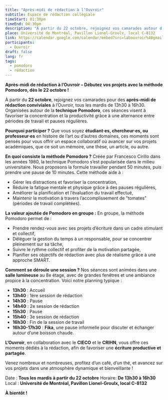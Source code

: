 ```yaml
---
title: "Après-midi de rédaction à l’Ouvroir"
subtitle: Espace de rédaction collégiale
timeStart: 01:30pm
timeEnd: 04:30pm
description: "À partir du 22 octobre, rejoignez vos camarades autour d’une boisson chaude pour des après-midi de rédaction à l’Ouvroir de 13h30 à 16h30. Les séances, suivant la méthode de travail Pomodoro, auront lieu tous les mardis. Que vous soyez étudiant·es, chercheur·es ou professeur·es, soyez les bienvenus !"
place: Université de Montréal, Pavillon Lionel-Groulx, local C-8132
link: https://calendar.google.com/calendar/embed?src=labouvroir%40gmail.com&ctz=America%2FToronto
participants:
  - Ouvroir
draft: false
lang: fr
tags:
  - pomodoro
  - rédaction
---
```


**Après-midi de rédaction à l’Ouvroir – Débutez vos projets avec la méthode Pomodoro, dès le 22 octobre !**

À partir du **22 octobre**, rejoignez vos camarades pour des **après-midi de rédaction conviviales** à l’Ouvroir, tous les mardis de 13h30 à 16h30. Organisées autour de la **technique Pomodoro**, ces séances visent à favoriser la concentration et la productivité grâce à une alternance entre périodes de travail et pauses régulières.

**Pourquoi participer ?**
Que vous soyez **étudiant·es, chercheur·es, ou professeur·es** en histoire de l’art ou d’autres domaines, ces moments sont pensés pour vous offrir un espace collaboratif où avancer sur vos projets académiques, que ce soit un mémoire, une thèse, un article, ou autre.

**En quoi consiste la méthode Pomodoro ?**
Créée par Francesco Cirillo dans les années 1980, la technique Pomodoro s’est popularisée dans le milieu universitaire. Nous proposons la formule travailler pendant 50 minutes, puis prendre une pause de 10 minutes. Cette méthode aide à :

- Gérer les distractions et favoriser la concentration,
- Réduire la fatigue mentale et physique grâce à des pauses régulières,
- Améliorer la planification et l’évaluation du travail effectué,
- Maintenir la motivation à travers l’accomplissement de "tomates" (périodes de travail complétées).

**La valeur ajoutée de Pomodoro en groupe :**
En groupe, la méthode Pomodoro permet de :

- Prendre rendez-vous avec ses projets d’écriture dans un cadre stimulant et collectif,
- Déléguer la gestion du temps à un responsable, pour se concentrer pleinement sur sa tâche,
- Suivre le rythme collectif et profiter de la motivation partagée,
- Planifier ses objectifs de rédaction avec plus de réalisme grâce à une approche SMART.

**Comment se déroule une session ?** Nos séances sont animées dans une **salle lumineuse** au 8e étage, avec de grandes fenêtres et une ambiance propice à la concentration. Voici notre planning typique :

- **13h30** : Accueil
- **13h40** : 1ère session de rédaction
- **14h30** : Pause
- **14h40** : 2e session de rédaction
- **15h30** : Pause
- **15h40** : 3e session de rédaction
- **16h30** : Fin de la session de travail
- **16h30-17h30** : **Fika**, une pause informelle pour discuter et échanger autour d’une boisson chaude.

**L’Ouvroir**, en collaboration avec le **CIECO** et le **CRIHN**, vous offre ces moments dédiés à la rédaction, afin de favoriser une **écriture productive et partagée**.

Venez nombreux et nombreuses, profitez d’un café, d’un thé, et avancez sur vos projets dans une atmosphère dynamique et bienveillante !

Date : **Tous les mardis à partir du 22 octobre**
Horaire: **De 13h30 à 16h30**
Local : **Université de Montréal, Pavillon Lionel-Groulx, local C-8132**

**À bientôt !**
